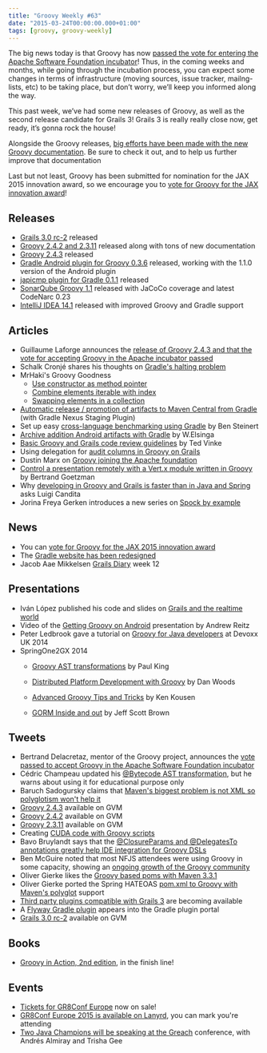 ```yaml
---
title: "Groovy Weekly #63"
date: "2015-03-24T00:00:00.000+01:00"
tags: [groovy, groovy-weekly]
---
```


The big news today is that Groovy has now [passed the vote for entering the Apache Software Foundation incubator](http://glaforge.appspot.com/article/groovy-2-4-3-out-and-entering-apache-s-incubator)! Thus, in the coming weeks and months, while going through the incubation process, you can expect some changes in terms of infrastructure (moving sources, issue tracker, mailng-lists, etc) to be taking place, but don’t worry, we’ll keep you informed along the way.

This past week, we’ve had some new releases of Groovy, as well as the second release candidate for Grails 3! Grails 3 is really really close now, get ready, it’s gonna rock the house!

Alongside the Groovy releases, [big efforts have been made with the new Groovy documentation](http://glaforge.appspot.com/article/groovy-2-4-2-and-2-3-11-released). Be sure to check it out, and to help us further improve that documentation

Last but not least, Groovy has been submitted for nomination for the JAX 2015 innovation award, so we encourage you to [vote for Groovy for the JAX innovation award](http://jaxenter.com/jax-awards-2015/submit-your-vote)!

## Releases

*   [Grails 3.0 rc-2](https://twitter.com/grailsframework/status/578127217198174208) released
*   [Groovy 2.4.2 and 2.3.11](http://glaforge.appspot.com/article/groovy-2-4-2-and-2-3-11-released) released along with tons of new documentation
*   [Groovy 2.4.3](http://groovy-lang.org/changelogs/changelog-2.4.3.html) released
*   [Gradle Android plugin for Groovy 0.3.6](https://twitter.com/CedricChampeau/status/580017871620874241) released, working with the 1.1.0 version of the Android plugin
*   [japicmp plugin for Gradle 0.1.1](https://twitter.com/CedricChampeau/status/579727386452819969) released
*   [SonarQube Groovy 1.1](https://twitter.com/SonarSource/status/579950945263620096) released with JaCoCo coverage and latest CodeNarc 0.23
*   [IntelliJ IDEA 14.1](https://www.jetbrains.com/idea/whatsnew/) released with improved Groovy and Gradle support

## Articles

*   Guillaume Laforge announces the [release of Groovy 2.4.3 and that the vote for accepting Groovy in the Apache incubator passed](http://glaforge.appspot.com/article/groovy-2-4-3-out-and-entering-apache-s-incubator)
*   Schalk Cronjé shares his thoughts on [Gradle's halting problem](http://delivervalue.blogspot.co.uk/2015/03/so-what-about-this-halting-problem-in.html)
*   MrHaki's Groovy Goodness
    *   [Use constructor as method pointer](http://mrhaki.blogspot.fr/2015/03/groovy-goodness-use-constructor-as.html)
    *   [Combine elements iterable with index](http://mrhaki.blogspot.fr/2015/03/groovy-goodness-combine-elements.html)
    *   [Swapping elements in a collection](http://mrhaki.blogspot.fr/2015/03/groovy-goodness-swapping-elements-in.html)
*   [Automatic release / promotion of artifacts to Maven Central from Gradle](https://solidsoft.wordpress.com/2015/03/24/automatic-promotion-of-artifacts-to-maven-central-from-gradle/) (with Gradle Nexus Staging Plugin)
*   Set up easy [cross-language benchmarking using Gradle](http://blog.comsysto.com/2015/02/20/cross-language-benchmarking-made-easy/) by Ben Steinert
*   [Archive addition Android artifacts with Gradle](http://wiebe-elsinga.com/blog/archive-addition-android-artifacts-with-gradle/) by W.Elsinga
*   [Basic Groovy and Grails code review guidelines](https://tedvinke.wordpress.com/2015/03/15/basic-groovy-and-grails-code-review-guidelines/) by Ted Vinke
*   Using delegation for [audit columns in Groovy on Grails](http://helpingtoomuch.blogspot.fr/2015/03/using-delegation-for-audit-columns-in.html)
*   Dustin Marx on [Groovy joining the Apache foundation](http://java.dzone.com/articles/excellent-groovy-intends-join)
*   [Control a presentation remotely with a Vert.x module written in Groovy](https://twitter.com/bgoetzmann/status/577958849551822848) by Bertrand Goetzman
*   Why [developing in Groovy and Grails is faster than in Java and Spring](http://www.techgig.com/readnews.php?category=Technology%2F+Skill+News&tgnews_link=http%3A%2F%2Ffeeds.dzone.com%2F~r%2Fdzone%2Ffrontpage%2F~3%2FYLKvHSdp1X0%2Fwhy_developing_in_groovygrails_is_faster_than_in.html&tg_type=rss&tgnews_id=54456) asks Luigi Candita
*   Jorina Freya Gerken introduces a new series on [Spock by example](http://eclipsesource.com/blogs/2015/03/20/spock-by-example-introducing-the-series/)

## News

*   You can [vote for Groovy for the JAX 2015 innovation award](http://jaxenter.com/jax-awards-2015/submit-your-vote)
*   The [Gradle website has been redesigned](http://www.gradle.org/)
*   Jacob Aae Mikkelsen [Grails Diary](https://twitter.com/JacobAae/status/580150710886645760) week 12
    
## Presentations

*   Iván López published his code and slides on [Grails and the realtime world](https://twitter.com/ilopmar/status/578121164632936450)
*   Video of the [Getting Groovy on Android](https://twitter.com/andrewreitz_/status/580337018493775873) presentation by Andrew Reitz
*   Peter Ledbrook gave a tutorial on [Groovy for Java developers](https://www.parleys.com/talk/groovy-java-developers) at Devoxx UK 2014
*   SpringOne2GX 2014
    *   [Groovy AST transformations](http://www.infoq.com/presentations/groovy-ast) by Paul King
    
    *   [Distributed Platform Development with Groovy](http://www.infoq.com/presentations/groovy-distributed-enterprise) by Dan Woods
    *   [Advanced Groovy Tips and Tricks](http://www.infoq.com/presentations/groovy-tips-tricks) by Ken Kousen
    *   [GORM Inside and out](http://www.infoq.com/presentations/groovy-gorm) by Jeff Scott Brown

## Tweets

*   Bertrand Delacretaz, mentor of the Groovy project, announces the [vote passed to accept Groovy in the Apache Software Foundation incubator](https://twitter.com/bdelacretaz/status/580057703202086912)
*   Cédric Champeau updated his [@Bytecode AST transformation](https://twitter.com/CedricChampeau/status/580479826563362817), but he warns about using it for educational purpose only
*   Baruch Sadogursky claims that [Maven's biggest problem is not XML so polyglotism won't help it](https://twitter.com/jbaruch/status/580269909520752640)
*   [Groovy 2.4.3](https://twitter.com/gvmtool/status/580071538805862400) available on GVM
*   [Groovy 2.4.2](https://twitter.com/gvmtool/status/579688895304085504) available on GVM
*   [Groovy 2.3.11](https://twitter.com/gvmtool/status/579688160973713408) available on GVM
*   Creating [CUDA code with Groovy scripts](https://twitter.com/PSJedox/status/578671464074752003/photo/1)
*   Bavo Bruylandt says that the [@ClosureParams and @DelegatesTo annotations greatly help IDE integration for Groovy DSLs](https://twitter.com/bavobbr/status/578807970886209537)
*   Ben McGuire noted that most NFJS attendees were using Groovy in some capacity, showing an [ongoing growth of the Groovy community](https://twitter.com/ben_t_mcguire/status/579399082029944832)
*   Oliver Gierke likes the [Groovy based poms with Maven 3.3.1](https://twitter.com/olivergierke/status/577903566070902785)
*   Oliver Gierke ported the Spring HATEOAS [pom.xml to Groovy with Maven's polyglot](https://twitter.com/olivergierke/status/578521532349157376) support
*   [Third party plugins compatible with Grails 3](https://twitter.com/grailsframework/status/577843537284325378) are becoming available
*   A [Flyway Gradle plugin](https://twitter.com/FlywayDb/status/577872090998575108) appears into the Gradle plugin portal
*   [Grails 3.0 rc-2](https://twitter.com/gvmtool/status/578129119361306624) available on GVM
    
## Books

*   [Groovy in Action, 2nd edition](https://twitter.com/ManningMEAP/status/580416001814204417), in the finish line!

## Events

*   [Tickets for GR8Conf Europe](https://twitter.com/gr8conf/status/580435505852071936) now on sale!
*   [GR8Conf Europe 2015 is available on Lanyrd](https://twitter.com/gr8conf/status/577996465248718848), you can mark you're attending
*   [Two Java Champions will be speaking at the Greach](https://twitter.com/greachconf/status/579609854320381952) conference, with Andrés Almiray and Trisha Gee